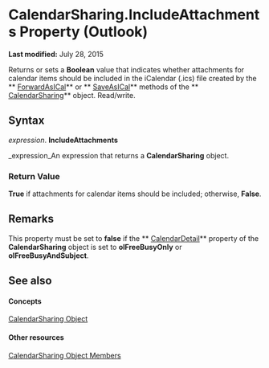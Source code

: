 
# CalendarSharing.IncludeAttachments Property (Outlook)

 **Last modified:** July 28, 2015

Returns or sets a  **Boolean** value that indicates whether attachments for calendar items should be included in the iCalendar (.ics) file created by the ** [ForwardAsICal](b796a573-784b-6725-535e-fd156a3f233c.md)** or ** [SaveAsICal](2314f751-77c5-9b95-05fb-c3075f512508.md)** methods of the ** [CalendarSharing](37a8a15e-51c2-b1a0-7db6-cf2a1f4e8405.md)** object. Read/write.

## Syntax

 _expression_. **IncludeAttachments**

 _expression_An expression that returns a  **CalendarSharing** object.


### Return Value

 **True** if attachments for calendar items should be included; otherwise, **False**. 


## Remarks

This property must be set to  **false** if the ** [CalendarDetail](f3f0ba8d-23db-505f-58c4-6e3a33a468e7.md)** property of the **CalendarSharing** object is set to **olFreeBusyOnly** or **olFreeBusyAndSubject**.


## See also


#### Concepts


 [CalendarSharing Object](37a8a15e-51c2-b1a0-7db6-cf2a1f4e8405.md)
#### Other resources


 [CalendarSharing Object Members](1b2b6233-9816-e3f2-5924-694ce30cc8ef.md)
